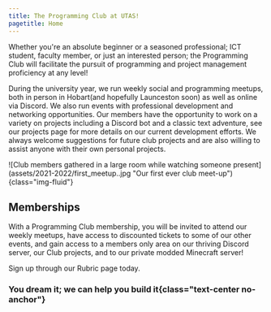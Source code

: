 ```yaml
---
title: The Programming Club at UTAS!
pagetitle: Home
---
```


Whether you're an absolute beginner or a seasoned professional; ICT student, faculty member, or just an interested person; the Programming Club will facilitate the pursuit of programming and project management proficiency at any level!

During the university year, we run weekly social and programming meetups, both in person in Hobart(and hopefully Launceston soon) as well as online via Discord. We also run events with professional development and networking opportunities.
Our members have the opportunity to work on a variety on projects including a Discord bot and a classic text adventure, see our projects page for more details on our current development efforts. We always welcome suggestions for future club projects and are also willing to assist anyone with their own personal projects.

<!-- TODO: Replace with a more recent picture -->
<picture>
  <source srcset="assets/2021-2022/first_meetup.avif" type="image/avif">
  <source srcset="assets/2021-2022/first_meetup.webp" type="image/webp">
  ![Club members gathered in a large room while watching someone present](assets/2021-2022/first_meetup..jpg "Our first ever club meet-up"){class="img-fluid"}
</picture>

## Memberships

With a Programming Club membership, you will be invited to attend our weekly meetups, have access to discounted tickets to some of our other events, and gain access to a members only area on our thriving Discord server, our Club projects, and to our private modded Minecraft server!

Sign up through our Rubric page today.

### You dream it; we can help you build it{class="text-center no-anchor"}
